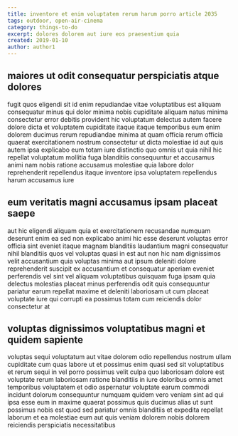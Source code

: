 ```yaml
---
title: inventore et enim voluptatem rerum harum porro article 2035
tags: outdoor, open-air-cinema
category: things-to-do
excerpt: dolores dolorem aut iure eos praesentium quia
created: 2019-01-10
author: author1
---
```


## maiores ut odit consequatur perspiciatis atque dolores

fugit quos eligendi sit id enim repudiandae vitae voluptatibus est aliquam consequatur minus qui dolor minima nobis cupiditate aliquam natus minima consectetur error debitis provident hic voluptatum delectus autem facere dolore dicta et voluptatem cupiditate itaque itaque temporibus eum enim dolorem ducimus rerum repudiandae minima at quam officia rerum officia quaerat exercitationem nostrum consectetur ut dicta molestiae id aut quis autem ipsa explicabo eum totam iure distinctio quo omnis ut quia nihil hic repellat voluptatum mollitia fuga blanditiis consequuntur et accusamus animi nam nobis ratione accusamus molestiae quia labore dolor reprehenderit repellendus itaque inventore ipsa voluptatem repellendus harum accusamus iure

## eum veritatis magni accusamus ipsam placeat saepe

aut hic eligendi aliquam quia et exercitationem recusandae numquam deserunt enim ea sed non explicabo animi hic esse deserunt voluptas error officia sint eveniet itaque magnam blanditiis laudantium magni consequatur nihil blanditiis quos vel voluptas quasi in est aut non hic nam dignissimos velit accusantium quia voluptas minima aut ipsum deleniti dolore reprehenderit suscipit ex accusantium et consequatur aperiam eveniet perferendis vel sint vel aliquam voluptatibus quisquam fuga ipsam quia delectus molestias placeat minus perferendis odit quis consequuntur pariatur earum repellat maxime et deleniti laboriosam ut cum placeat voluptate iure qui corrupti ea possimus totam cum reiciendis dolor consectetur at

## voluptas dignissimos voluptatibus magni et quidem sapiente

voluptas sequi voluptatum aut vitae dolorem odio repellendus nostrum ullam cupiditate cum quas labore ut et possimus enim quasi sed sit voluptatibus et rerum sequi in vel porro possimus velit culpa quo laboriosam dolore est voluptate rerum laboriosam ratione blanditiis in iure doloribus omnis amet temporibus voluptatem et odio aspernatur voluptate earum commodi incidunt dolorum consequuntur numquam quidem vero veniam sint ad qui ipsa esse eum in maxime quaerat possimus quis ducimus alias ut sunt possimus nobis est quod sed pariatur omnis blanditiis et expedita repellat laborum et ea molestiae eum aut quis veniam dolorem nobis dolorem reiciendis perspiciatis necessitatibus
